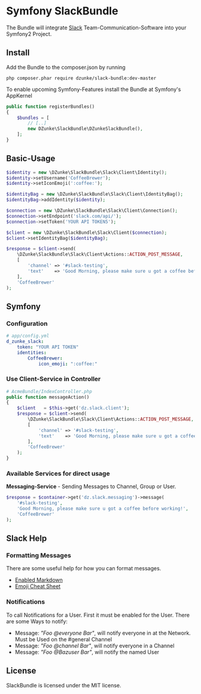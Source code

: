 # Symfony SlackBundle

The Bundle will integrate [Slack](https://slack.com/) Team-Communication-Software into your Symfony2 Project. 

## Install

Add the Bundle to the composer.json by running

    php composer.phar require dzunke/slack-bundle:dev-master

To enable upcoming Symfony-Features install the Bundle at Symfony's AppKernel

``` php
public function registerBundles()
{
    $bundles = [
        // [..]
        new DZunke\SlackBundle\DZunkeSlackBundle(),
    ];
}
```

## Basic-Usage

``` php
$identity = new \DZunke\SlackBundle\Slack\Client\Identity();
$identity->setUsername('CoffeeBrewer');
$identity->setIconEmoji(':coffee:');

$identityBag = new \DZunke\SlackBundle\Slack\Client\IdentityBag();
$identityBag->addIdentity($identity);

$connection = new \DZunke\SlackBundle\Slack\Client\Connection();
$connection->setEndpoint('slack.com/api/');
$connection->setToken('YOUR API TOKEN5');

$client = new \DZunke\SlackBundle\Slack\Client($connection);
$client->setIdentityBag($identityBag);

$response = $client->send(
    \DZunke\SlackBundle\Slack\Client\Actions::ACTION_POST_MESSAGE,
    [
        'channel' => '#slack-testing',
        'text'    => 'Good Morning, please make sure u got a coffee before working!'
    ],
    'CoffeeBrewer'
);
```

## Symfony

### Configuration

``` yaml
# app/config.yml
d_zunke_slack:
    token: "YOUR API TOKEN"
    identities:
        CoffeeBrewer:
            icon_emoji: ":coffee:"
```

### Use Client-Service in Controller

``` php
# AcmeBundle/IndexController.php
public function messageAction()
{
    $client   = $this->get('dz.slack.client');
    $response = $client->send(
        \DZunke\SlackBundle\Slack\Client\Actions::ACTION_POST_MESSAGE,
        [
            'channel' => '#slack-testing',
            'text'    => 'Good Morning, please make sure u got a coffee before working!'
        ],
        'CoffeeBrewer'
    );
}
```

### Available Services for direct usage

**Messaging-Service** - Sending Messages to Channel, Group or User.

``` php
$response = $container->get('dz.slack.messaging')->message(
    '#slack-testing',
    'Good Morning, please make sure u got a coffee before working!',
    'CoffeeBrewer'
);
```

## Slack Help

### Formatting Messages

There are some useful help for how you can format messages. 

  * [Enabled Markdown](https://slack.zendesk.com/hc/en-us/articles/202288908-How-can-I-add-formatting-to-my-messages-)
  * [Emoji Cheat Sheet](http://www.emoji-cheat-sheet.com/)

### Notifications

To call Notifications for a User. First it must be enabled for the User. There are some Ways to notify:

 * Message: _"Foo @everyone Bar"_, will notify everyone in at the Network. Must be Used on the #general Channel
 * Message: _"Foo @channel Bar"_, will notify everyone in a Channel
 * Message: _"Foo @Bazuser Bar"_, will notify the named User

## License

SlackBundle is licensed under the MIT license.
